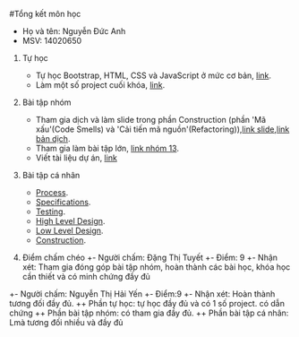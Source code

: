 ﻿#Tổng kết môn học
- Họ và tên: Nguyễn Đức Anh
- MSV: 14020650

1. Tự học
   - Tự học Bootstrap, HTML, CSS và JavaScript ở mức cơ bản, [link](https://github.com/NguyenDucAnh96/INT2208-4-2018/tree/master/NguyenDucAnh/Tu%20hoc).
   - Làm một số project cuối khóa, [link](https://github.com/NguyenDucAnh96/INT2208-4-2018/blob/master/NguyenDucAnh/B%C3%A0i%20t%E1%BA%ADp%20c%C3%A1%20nh%C3%A2n/HTML5_final.html).
2. Bài tập nhóm
   - Tham gia dịch và làm slide trong phần Construction (phần 'Mã xấu'(Code Smells) và 'Cải tiến mã nguồn'(Refactoring)),[link slide](https://github.com/truonganhhoang/SoftEng/blob/master/construction/PITCHME.md),[link bản dịch](https://drive.google.com/open?id=1JSg8lHkSkByLCis9EdaltOh0Rwl29DGj).
   - Tham gia làm bài tập lớn, [link nhóm 13](https://github.com/truonganhhoang/INT2208-4-2018/tree/master/nhom-13).
   - Viết tài liệu dự án, [link](https://drive.google.com/open?id=1MUAzPxL_Ul0zKLNY5zd_qtqrKjTdNLwT)
3. Bài tập cá nhân 
	- [Process](https://github.com/NguyenDucAnh96/INT2208-4-2018/blob/master/NguyenDucAnh/B%C3%A0i%20t%E1%BA%ADp%20c%C3%A1%20nh%C3%A2n/Process_Quiz.png).
	- [Specifications](https://github.com/NguyenDucAnh96/INT2208-4-2018/blob/master/NguyenDucAnh/B%C3%A0i%20t%E1%BA%ADp%20c%C3%A1%20nh%C3%A2n/Specification_Quiz.png).
	- [Testing](https://github.com/NguyenDucAnh96/INT2208-4-2018/blob/master/NguyenDucAnh/B%C3%A0i%20t%E1%BA%ADp%20c%C3%A1%20nh%C3%A2n/Testing_Quiz.png).
	- [High Level Design](https://github.com/NguyenDucAnh96/INT2208-4-2018/blob/master/NguyenDucAnh/B%C3%A0i%20t%E1%BA%ADp%20c%C3%A1%20nh%C3%A2n/High%20Level%20Design_Quiz.png).
	- [Low Level Design](https://github.com/NguyenDucAnh96/INT2208-4-2018/blob/master/NguyenDucAnh/B%C3%A0i%20t%E1%BA%ADp%20c%C3%A1%20nh%C3%A2n/Low%20Level%20Design_Quiz.png).
	- [Construction](https://github.com/NguyenDucAnh96/INT2208-4-2018/blob/master/NguyenDucAnh/B%C3%A0i%20t%E1%BA%ADp%20c%C3%A1%20nh%C3%A2n/Construction_Quiz.png).

4. Điểm chấm chéo
+- Người chấm: Đặng Thị Tuyết
+- Điểm: 9
+- Nhận xét:  Tham gia đóng góp bài tập nhóm, hoàn thành các bài học, khóa học cần thiết và có minh chứng đầy đủ

+- Người chấm: Nguyễn Thị Hải Yến
+- Điểm:9
+- Nhận xét: Hoàn thành tương đối đầy đủ.
++ Phần tự học: tự học đầy đủ và có 1 số project. có dẫn chứng
++ Phần bài tập nhóm: có tham gia đầy đủ.
++ Phần bài tập cá nhân:  Lmà tương đối nhiều và đầy đủ
